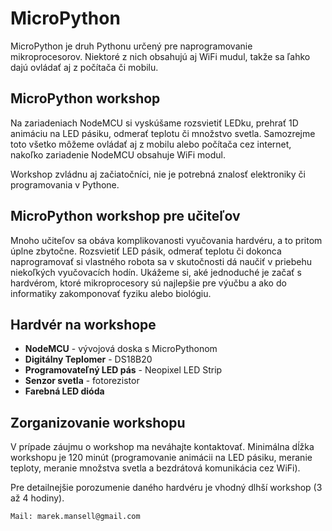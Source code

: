 ---
---

# MicroPython

MicroPython je druh Pythonu určený pre naprogramovanie mikroprocesorov. Niektoré z nich obsahujú aj WiFi mudul,
takže sa ľahko dajú ovládať aj z počítača či mobilu.


## MicroPython workshop

Na zariadeniach NodeMCU si vyskúšame rozsvietiť LEDku, prehrať 1D animáciu na LED pásiku,
odmerať teplotu či množstvo svetla. Samozrejme toto všetko môžeme ovládať aj z mobilu
alebo počítača cez internet, nakoľko zariadenie NodeMCU obsahuje WiFi modul.

Workshop zvládnu aj začiatočníci, nie je potrebná znalosť elektroniky či programovania v Pythone.


## MicroPython workshop pre učiteľov

Mnoho učiteľov sa obáva komplikovanosti vyučovania hardvéru, a to pritom úplne zbytočne.
Rozsvietiť LED pásik, odmerať teplotu či dokonca naprogramovať si vlastného robota
sa v skutočnosti dá naučiť v priebehu niekoľkých vyučovacích hodín.
Ukážeme si, aké jednoduché je začať s hardvérom, ktoré mikroprocesory sú najlepšie pre výučbu
a ako do informatiky zakomponovať fyziku alebo biológiu.


## Hardvér na workshope

* **NodeMCU** - vývojová doska s MicroPythonom
* **Digitálny Teplomer** - DS18B20
* **Programovateľný LED pás** - Neopixel LED Strip
* **Senzor svetla** - fotorezistor
* **Farebná LED dióda**


## Zorganizovanie workshopu

V prípade záujmu o workshop ma neváhajte kontaktovať. Minimálna dĺžka workshopu je 120 minút
(programovanie animácii na LED pásiku, meranie teploty, meranie množstva svetla a bezdrátová komunikácia cez WiFi).

Pre detailnejšie porozumenie daného hardvéru je vhodný dlhší workshop (3 až 4 hodiny).


```
Mail: marek.mansell@gmail.com
```
